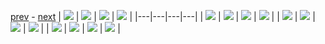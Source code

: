
[prev](gal_1.md) - [next](gal_3.md)
| [![](../thumb/uncompressed_scenario_training_training.tfrecord-00031-of-01000.gif)](../vid/uncompressed_scenario_training_training.tfrecord-00031-of-01000.gif)  | [![](../thumb/uncompressed_scenario_training_training.tfrecord-00060-of-01000.gif)](../vid/uncompressed_scenario_training_training.tfrecord-00060-of-01000.gif)  | [![](../thumb/uncompressed_scenario_training_training.tfrecord-00215-of-01000.gif)](../vid/uncompressed_scenario_training_training.tfrecord-00215-of-01000.gif)  | [![](../thumb/uncompressed_scenario_training_training.tfrecord-00021-of-01000.gif)](../vid/uncompressed_scenario_training_training.tfrecord-00021-of-01000.gif)  |
|---|---|---|---|
| [![](../thumb/uncompressed_scenario_training_training.tfrecord-00139-of-01000.gif)](../vid/uncompressed_scenario_training_training.tfrecord-00139-of-01000.gif)  | [![](../thumb/uncompressed_scenario_training_training.tfrecord-00073-of-01000.gif)](../vid/uncompressed_scenario_training_training.tfrecord-00073-of-01000.gif)  | [![](../thumb/uncompressed_scenario_training_training.tfrecord-00053-of-01000.gif)](../vid/uncompressed_scenario_training_training.tfrecord-00053-of-01000.gif)  | [![](../thumb/uncompressed_scenario_training_training.tfrecord-00098-of-01000.gif)](../vid/uncompressed_scenario_training_training.tfrecord-00098-of-01000.gif)  |
| [![](../thumb/uncompressed_scenario_training_training.tfrecord-00200-of-01000.gif)](../vid/uncompressed_scenario_training_training.tfrecord-00200-of-01000.gif)  | [![](../thumb/uncompressed_scenario_training_training.tfrecord-00052-of-01000.gif)](../vid/uncompressed_scenario_training_training.tfrecord-00052-of-01000.gif)  | [![](../thumb/uncompressed_scenario_training_training.tfrecord-00101-of-01000.gif)](../vid/uncompressed_scenario_training_training.tfrecord-00101-of-01000.gif)  | [![](../thumb/uncompressed_scenario_training_training.tfrecord-00141-of-01000.gif)](../vid/uncompressed_scenario_training_training.tfrecord-00141-of-01000.gif)  |
| [![](../thumb/uncompressed_scenario_training_training.tfrecord-00184-of-01000.gif)](../vid/uncompressed_scenario_training_training.tfrecord-00184-of-01000.gif)  | [![](../thumb/uncompressed_scenario_training_training.tfrecord-00077-of-01000.gif)](../vid/uncompressed_scenario_training_training.tfrecord-00077-of-01000.gif)  | [![](../thumb/uncompressed_scenario_training_training.tfrecord-00126-of-01000.gif)](../vid/uncompressed_scenario_training_training.tfrecord-00126-of-01000.gif)  | [![](../thumb/uncompressed_scenario_training_training.tfrecord-00180-of-01000.gif)](../vid/uncompressed_scenario_training_training.tfrecord-00180-of-01000.gif)  |
